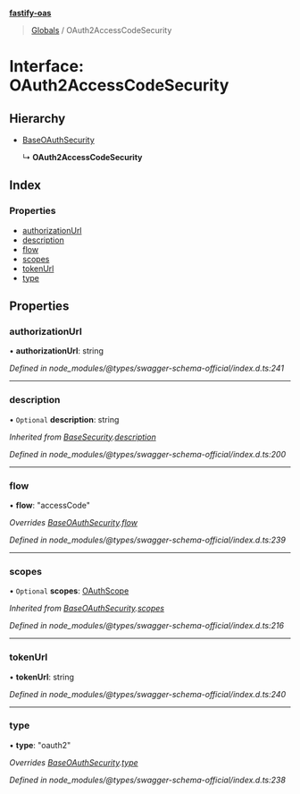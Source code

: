 **[fastify-oas](../README.md)**

> [Globals](../README.md) / OAuth2AccessCodeSecurity

# Interface: OAuth2AccessCodeSecurity

## Hierarchy

- [BaseOAuthSecurity](baseoauthsecurity.md)

  ↳ **OAuth2AccessCodeSecurity**

## Index

### Properties

- [authorizationUrl](oauth2accesscodesecurity.md#authorizationurl)
- [description](oauth2accesscodesecurity.md#description)
- [flow](oauth2accesscodesecurity.md#flow)
- [scopes](oauth2accesscodesecurity.md#scopes)
- [tokenUrl](oauth2accesscodesecurity.md#tokenurl)
- [type](oauth2accesscodesecurity.md#type)

## Properties

### authorizationUrl

• **authorizationUrl**: string

_Defined in node_modules/@types/swagger-schema-official/index.d.ts:241_

---

### description

• `Optional` **description**: string

_Inherited from [BaseSecurity](basesecurity.md).[description](basesecurity.md#description)_

_Defined in node_modules/@types/swagger-schema-official/index.d.ts:200_

---

### flow

• **flow**: \"accessCode\"

_Overrides [BaseOAuthSecurity](baseoauthsecurity.md).[flow](baseoauthsecurity.md#flow)_

_Defined in node_modules/@types/swagger-schema-official/index.d.ts:239_

---

### scopes

• `Optional` **scopes**: [OAuthScope](oauthscope.md)

_Inherited from [BaseOAuthSecurity](baseoauthsecurity.md).[scopes](baseoauthsecurity.md#scopes)_

_Defined in node_modules/@types/swagger-schema-official/index.d.ts:216_

---

### tokenUrl

• **tokenUrl**: string

_Defined in node_modules/@types/swagger-schema-official/index.d.ts:240_

---

### type

• **type**: \"oauth2\"

_Overrides [BaseOAuthSecurity](baseoauthsecurity.md).[type](baseoauthsecurity.md#type)_

_Defined in node_modules/@types/swagger-schema-official/index.d.ts:238_
